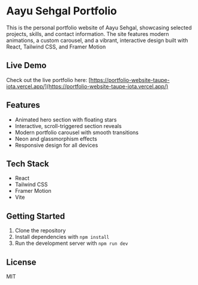 # Aayu Sehgal Portfolio

This is the personal portfolio website of Aayu Sehgal, showcasing selected projects, skills, and contact information. The site features modern animations, a custom carousel, and a vibrant, interactive design built with React, Tailwind CSS, and Framer Motion

## Live Demo

Check out the live portfolio here: [https://portfolio-website-taupe-iota.vercel.app/](https://portfolio-website-taupe-iota.vercel.app/)

## Features
- Animated hero section with floating stars
- Interactive, scroll-triggered section reveals
- Modern portfolio carousel with smooth transitions
- Neon and glassmorphism effects
- Responsive design for all devices

## Tech Stack
- React
- Tailwind CSS
- Framer Motion
- Vite

## Getting Started
1. Clone the repository
2. Install dependencies with `npm install`
3. Run the development server with `npm run dev`

## License
MIT
